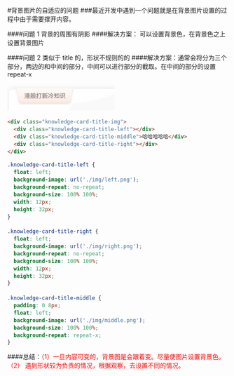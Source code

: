 #背景图片的自适应的问题 
###最近开发中遇到一个问题就是在背景图片设置的过程中由于需要撑开内容。

####问题 1 背景的周围有阴影
####解决方案： 可以设置背景色，在背景色之上设置背景图片

####问题 2 类似于 title 的，形状不规则的的 
####解决方案：通常会将分为三个部分，两边的和中间的部分，中间可以进行部分的截取。在中间的部分的设置 repeat-x

![markdown](/img/title.png)

```html
<div class="knowledge-card-title-img">
  <div class="knowledge-card-title-left"></div>
  <div class="knowledge-card-title-middle">哈哈哈哈哈</div>
  <div class="knowledge-card-title-right"></div>
</div>
```

```css
.knowledge-card-title-left {
  float: left;
  background-image: url('./img/left.png');
  background-repeat: no-repeat;
  background-size: 100% 100%;
  width: 12px;
  height: 32px;
}

.knowledge-card-title-right {
  float: left;
  background-image: url('./img/right.png');
  background-repeat: no-repeat;
  background-size: 100% 100%;
  width: 12px;
  height: 32px;
}

.knowledge-card-title-middle {
  padding: 0 8px;
  float: left;
  background-image: url('./img/middle.png');
  background-size: 100% 100%;
  background-repeat: repeat-x;
}
```

####总结：<span style="color:red">（1）一旦内容可变的，背景图是会跟着变。尽量使图片设置背景色。（2） 遇到形状较为负责的情况，根据观察，去设置不同的情况。</span>
